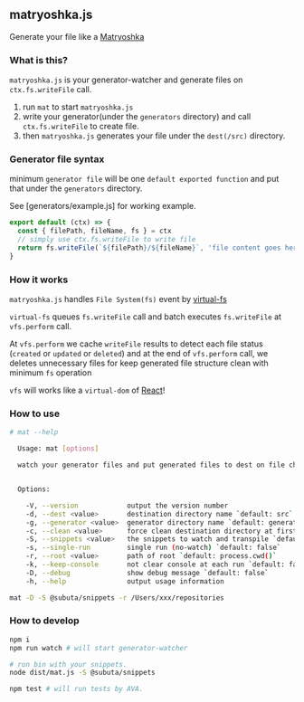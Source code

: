 ## matryoshka.js
Generate your file like a [Matryoshka](https://en.wikipedia.org/wiki/Matryoshka_doll)

### What is this?

`matryoshka.js` is your generator-watcher and generate files on `ctx.fs.writeFile` call.

1. run `mat` to start `matryoshka.js`
2. write your generator(under the `generators` directory) and call `ctx.fs.writeFile` to create file.
3. then `matryoshka.js` generates your file under the `dest(/src)` directory.

### Generator file syntax

minimum `generator file` will be one `default exported function` 
and put that under the `generators` directory.

See [generators/example.js] for working example.

```jsx harmony
export default (ctx) => {
  const { filePath, fileName, fs } = ctx
  // simply use ctx.fs.writeFile to write file
  return fs.writeFile(`${filePath}/${fileName}`, 'file content goes here')
}
```

### How it works

`matryoshka.js` handles `File System(fs)` event by [virtual-fs](lib/utils/virtual-fs.js)

`virtual-fs` queues `fs.writeFile` call and batch executes `fs.writeFile` at `vfs.perform` call.

At `vfs.perform` we cache `writeFile` results to detect each file status (`created` or `updated` or `deleted`) 
and at the end of `vfs.perform` call, we deletes unnecessary files for keep generated file structure clean with minimum `fs` operation

`vfs` will works like a `virtual-dom` of [React](https://reactjs.org/)! 

### How to use

```bash
# mat --help

  Usage: mat [options]

  watch your generator files and put generated files to dest on file changes :)


  Options:

    -V, --version            output the version number
    -d, --dest <value>       destination directory name `default: src`
    -g, --generator <value>  generator directory name `default: generators`
    -c, --clean <value>      force clean destination directory at first run `default: false`
    -S, --snippets <value>   the snippets to watch and transpile `default: []`
    -s, --single-run         single run (no-watch) `default: false`
    -r, --root <value>       path of root `default: process.cwd()`
    -k, --keep-console       not clear console at each run `default: false`
    -D, --debug              show debug message `default: false`
    -h, --help               output usage information
```

```bash
mat -D -S @subuta/snippets -r /Users/xxx/repositories
```

### How to develop

```bash
npm i
npm run watch # will start generator-watcher

# run bin with your snippets.
node dist/mat.js -S @subuta/snippets

npm test # will run tests by AVA.
```

